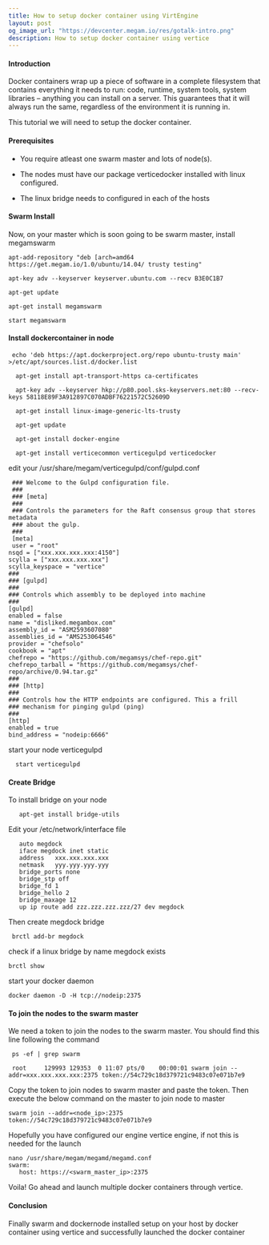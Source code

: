 ```yaml
---
title: How to setup docker container using VirtEngine
layout: post
og_image_url: "https://devcenter.megam.io/res/gotalk-intro.png"
description: How to setup docker container using vertice
---
```


#### Introduction

  Docker containers wrap up a piece of software in a complete filesystem that contains everything it needs to run: code, runtime, system tools, system libraries – anything you can install on a server. This guarantees that it will always run the same, regardless of the environment it is running in.

This tutorial we will need to setup the docker container.  

#### Prerequisites


* You require atleast one swarm master and lots of node(s).

* The nodes must have our package verticedocker installed with linux configured.

* The linux bridge needs to configured in each of the hosts

#### Swarm Install

   Now, on your master which is soon going to be swarm master, install megamswarm


    apt-add-repository "deb [arch=amd64  https://get.megam.io/1.0/ubuntu/14.04/ trusty testing"

    apt-key adv --keyserver keyserver.ubuntu.com --recv B3E0C1B7

    apt-get update

    apt-get install megamswarm

    start megamswarm


#### Install dockercontainer in node

     echo 'deb https://apt.dockerproject.org/repo ubuntu-trusty main' >/etc/apt/sources.list.d/docker.list

      apt-get install apt-transport-https ca-certificates

      apt-key adv --keyserver hkp://p80.pool.sks-keyservers.net:80 --recv-keys 58118E89F3A912897C070ADBF76221572C52609D

      apt-get install linux-image-generic-lts-trusty

      apt-get update

      apt-get install docker-engine

      apt-get install verticecommon verticegulpd verticedocker

edit your /usr/share/megam/verticegulpd/conf/gulpd.conf

     ### Welcome to the Gulpd configuration file.
     ###
     ### [meta]
     ###
     ### Controls the parameters for the Raft consensus group that stores metadata
     ### about the gulp.
     ###
     [meta]
     user = "root"
    nsqd = ["xxx.xxx.xxx.xxx:4150"]
    scylla = ["xxx.xxx.xxx.xxx"]
    scylla_keyspace = "vertice"
    ###
    ### [gulpd]
    ###
    ### Controls which assembly to be deployed into machine
    ###
    [gulpd]
    enabled = false
    name = "disliked.megambox.com"
    assembly_id = "ASM2593607080"
    assemblies_id = "AMS253064546"
    provider = "chefsolo"
  	cookbook = "apt"
  	chefrepo = "https://github.com/megamsys/chef-repo.git"
    chefrepo_tarball = "https://github.com/megamsys/chef-repo/archive/0.94.tar.gz"
    ###
    ### [http]
    ###
    ### Controls how the HTTP endpoints are configured. This a frill
    ### mechanism for pinging gulpd (ping)
    ###
    [http]
    enabled = true
    bind_address = "nodeip:6666"

  start your node verticegulpd

      start verticegulpd

#### Create Bridge  

  To install bridge on your node

       apt-get install bridge-utils

   Edit your /etc/network/interface file

       auto megdock
       iface megdock inet static
       address   xxx.xxx.xxx.xxx
       netmask   yyy.yyy.yyy.yyy
       bridge_ports none
       bridge_stp off
       bridge_fd 1
       bridge_hello 2
       bridge_maxage 12
       up ip route add zzz.zzz.zzz.zzz/27 dev megdock



  Then create megdock bridge  

     brctl add-br megdock


  check if a linux bridge by name megdock exists

    brctl show


 start your docker daemon

    docker daemon -D -H tcp://nodeip:2375
#### To join the nodes to the swarm master

 We need a token to join the nodes to the swarm master.
 You should find this line following the command

     ps -ef | grep swarm

     root     129993 129353  0 11:07 pts/0    00:00:01 swarm join --addr=xxx.xxx.xxx.xxx:2375 token://54c729c18d379721c9483c07e071b7e9

Copy the token to join nodes to swarm master and paste the token. Then execute the below command on the master to join node to master

    swarm join --addr=<node_ip>:2375 token://54c729c18d379721c9483c07e071b7e9

Hopefully you have configured our engine vertice engine, if not this is needed for the launch

    nano /usr/share/megam/megamd/megamd.conf
    swarm:
       host: https://<swarm_master_ip>:2375

 Voila! Go ahead and launch multiple docker containers through  vertice.

#### Conclusion

  Finally  swarm and dockernode installed setup on your host by docker container using vertice and successfully launched the docker container
